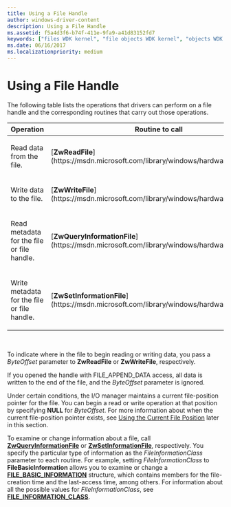 ```yaml
---
title: Using a File Handle
author: windows-driver-content
description: Using a File Handle
ms.assetid: f5a4d3f6-b74f-411e-9fa9-a41d83152fd7
keywords: ["files WDK kernel", "file objects WDK kernel", "objects WDK file objects", "file handles WDK kernel", "handle to file WDK kernel"]
ms.date: 06/16/2017
ms.localizationpriority: medium
---
```


# Using a File Handle





The following table lists the operations that drivers can perform on a file handle and the corresponding routines that carry out those operations.

<table>
<colgroup>
<col width="50%" />
<col width="50%" />
</colgroup>
<thead>
<tr class="header">
<th>Operation</th>
<th>Routine to call</th>
</tr>
</thead>
<tbody>
<tr class="odd">
<td><p>Read data from the file.</p></td>
<td><p>[<strong>ZwReadFile</strong>](https://msdn.microsoft.com/library/windows/hardware/ff567072)</p></td>
</tr>
<tr class="even">
<td><p>Write data to the file.</p></td>
<td><p>[<strong>ZwWriteFile</strong>](https://msdn.microsoft.com/library/windows/hardware/ff567121)</p></td>
</tr>
<tr class="odd">
<td><p>Read metadata for the file or file handle.</p></td>
<td><p>[<strong>ZwQueryInformationFile</strong>](https://msdn.microsoft.com/library/windows/hardware/ff567052)</p></td>
</tr>
<tr class="even">
<td><p>Write metadata for the file or file handle.</p></td>
<td><p>[<strong>ZwSetInformationFile</strong>](https://msdn.microsoft.com/library/windows/hardware/ff567096)</p></td>
</tr>
</tbody>
</table>

 

To indicate where in the file to begin reading or writing data, you pass a *ByteOffset* parameter to **ZwReadFile** or **ZwWriteFile**, respectively.

If you opened the handle with FILE\_APPEND\_DATA access, all data is written to the end of the file, and the *ByteOffset* parameter is ignored.

Under certain conditions, the I/O manager maintains a current file-position pointer for the file. You can begin a read or write operation at that position by specifying **NULL** for *ByteOffset*. For more information about when the current file-position pointer exists, see [Using the Current File Position](using-the-current-file-position.md) later in this section.

To examine or change information about a file, call [**ZwQueryInformationFile**](https://msdn.microsoft.com/library/windows/hardware/ff567052) or [**ZwSetInformationFile**](https://msdn.microsoft.com/library/windows/hardware/ff567096), respectively. You specify the particular type of information as the *FileInformationClass* parameter to each routine. For example, setting *FileInformationClass* to **FileBasicInformation** allows you to examine or change a [**FILE\_BASIC\_INFORMATION**](https://msdn.microsoft.com/library/windows/hardware/ff545762) structure, which contains members for the file-creation time and the last-access time, among others. For information about all the possible values for *FileInformationClass*, see [**FILE\_INFORMATION\_CLASS**](https://msdn.microsoft.com/library/windows/hardware/ff728840).

 

 




